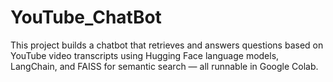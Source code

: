 # YouTube_ChatBot
This project builds a chatbot that retrieves and answers questions based on YouTube video transcripts using Hugging Face language models, LangChain, and FAISS for semantic search — all runnable in Google Colab.

